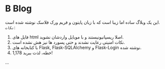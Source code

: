 # B Blog
این یک وبلاگ ساده اما زیبا است که با زبان پایتون و فریم ورک فلاسک نوشته شده است.<br>
`نکات`: 
1. فایل های html اصلا ریسپانیونیستند و با موبایل واردشان نشوید.
2. نکات امنیتی رعایت نشدند و حتی پسورد ها نیز هش نشده است.
3. با کتابخانه های Flask, Flask-SQLAlchemy و Flask-Login نوشته شده.
4. 1,178 خطه، لذت ببرید!


...
